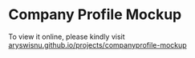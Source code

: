 # Company Profile Mockup

To view it online, please kindly visit [aryswisnu.github.io/projects/companyprofile-mockup](https://aryswisnu.github.io/projects/companyprofile-mockup/) 
